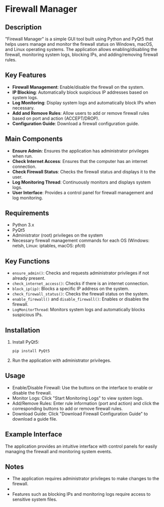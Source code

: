# Firewall Manager

## Description
"Firewall Manager" is a simple GUI tool built using Python and PyQt5 that helps users manage and monitor the firewall status on Windows, macOS, and Linux operating systems. The application allows enabling/disabling the firewall, monitoring system logs, blocking IPs, and adding/removing firewall rules.

## Key Features
- **Firewall Management**: Enable/disable the firewall on the system.
- **IP Blocking**: Automatically block suspicious IP addresses based on system logs.
- **Log Monitoring**: Display system logs and automatically block IPs when necessary.
- **Add and Remove Rules**: Allow users to add or remove firewall rules based on port and action (ACCEPT/DROP).
- **Configuration Guide**: Download a firewall configuration guide.

## Main Components
- **Ensure Admin**: Ensures the application has administrator privileges when run.
- **Check Internet Access**: Ensures that the computer has an internet connection.
- **Check Firewall Status**: Checks the firewall status and displays it to the user.
- **Log Monitoring Thread**: Continuously monitors and displays system logs.
- **User Interface**: Provides a control panel for firewall management and log monitoring.

## Requirements
- Python 3.x
- PyQt5
- Administrator (root) privileges on the system
- Necessary firewall management commands for each OS (Windows: netsh, Linux: iptables, macOS: pfctl)

## Key Functions
- `ensure_admin()`: Checks and requests administrator privileges if not already present.
- `check_internet_access()`: Checks if there is an internet connection.
- `block_ip(ip)`: Blocks a specific IP address on the system.
- `check_firewall_status()`: Checks the firewall status on the system.
- `enable_firewall()` and `disable_firewall()`: Enables or disables the firewall.
- `LogMonitorThread`: Monitors system logs and automatically blocks suspicious IPs.

## Installation
1. Install PyQt5:
   ```bash
   pip install PyQt5
2. Run the application with administrator privileges.


## Usage
- Enable/Disable Firewall: Use the buttons on the interface to enable or disable the firewall.
- Monitor Logs: Click "Start Monitoring Logs" to view system logs.
- Add/Remove Rules: Enter rule information (port and action) and click the corresponding buttons to add or remove firewall rules.
- Download Guide: Click "Download Firewall Configuration Guide" to download a guide file.

## Example Interface

The application provides an intuitive interface with control panels for easily managing the firewall and monitoring system events.

## Notes
- The application requires administrator privileges to make changes to the firewall.
- 
- Features such as blocking IPs and monitoring logs require access to sensitive system files.
